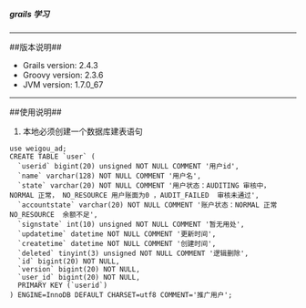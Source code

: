 ##### grails 学习

---------

##版本说明##
- Grails version: 2.4.3
- Groovy version: 2.3.6
- JVM version: 1.7.0_67
----------

##使用说明##
1. 本地必须创建一个数据库建表语句

```
use weigou_ad;
CREATE TABLE `user` (
  `userid` bigint(20) unsigned NOT NULL COMMENT '用户id',
  `name` varchar(128) NOT NULL COMMENT '用户名',
  `state` varchar(20) NOT NULL COMMENT '用户状态：AUDITING 审核中， NORMAL 正常， NO_RESOURCE 用户账面为0 ，AUDIT_FAILED  审核未通过',
  `accountstate` varchar(20) NOT NULL COMMENT '账户状态：NORMAL 正常 NO_RESOURCE  余额不足',
  `signstate` int(10) unsigned NOT NULL COMMENT '暂无用处',
  `updatetime` datetime NOT NULL COMMENT '更新时间',
  `createtime` datetime NOT NULL COMMENT '创建时间',
  `deleted` tinyint(3) unsigned NOT NULL COMMENT '逻辑删除',
  `id` bigint(20) NOT NULL,
  `version` bigint(20) NOT NULL,
  `user_id` bigint(20) NOT NULL,
  PRIMARY KEY (`userid`)
) ENGINE=InnoDB DEFAULT CHARSET=utf8 COMMENT='推广用户';
```



